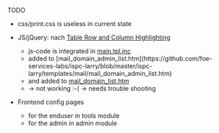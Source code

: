 TODO
-   css/print.css is useless in current state

-   JS/jQuery: nach [Table Row and Column Highlighting](http://css-tricks.com/row-and-column-highlighting/)
    -   js-code is integrated in [main.tpl.inc](https://github.com/foe-services-labs/ispc-larry/blob/master/ispc-larry/templates/main.tpl.htm)
    -   <colgroup class=""></colgroup> added to [mail_domain_admin_list.htm](https://github.com/foe-services-labs/ispc-larry/blob/master/ispc-larry/templates/mail/mail_domain_admin_list.htm)
    -   and added to [mail_domain_list.htm](https://github.com/foe-services-labs/ispc-larry/blob/master/ispc-larry/templates/mail/mail_domain_list.htm)
    -   -> not working :-( -> needs trouble shooting

-   Frontend config pages
    -   for the enduser in tools module
    -   for the admin in admin module
